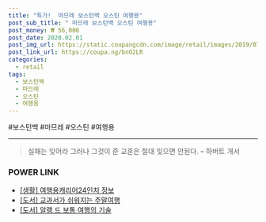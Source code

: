 ```yaml
--- 
title: "특가!  마므레 보스턴백 오스틴 여행용" 
post_sub_title: " 마므레 보스턴백 오스틴 여행용" 
post_money: ₩ 56,000 
post_date: 2020.02.01 
post_img_url: https://static.coupangcdn.com/image/retail/images/2019/07/10/5/0/e51ea589-1143-4e4c-ba5a-a4cb0bb76efc.jpg 
post_link_url: https://coupa.ng/bnO2LR 
categories: 
  - retail 
tags: 
  - 보스턴백 
  - 마므레 
  - 오스틴 
  - 여행용 
--- 
```

  #보스턴백 #마므레 #오스틴 #여행용 
<hr> 

> 실패는 잊어라 그러나 그것이 준 교훈은 절대 잊으면 안된다. – 하버트 개서 


### POWER LINK

* <a href="https://blog.naver.com/sakai111/221768568426" target="_blank"> [생활] 여행용캐리어24인치 정보 </a>
* <a href="https://blog.naver.com/santokki14/221780677115" target="_blank">[도서] 교과서가 쉬워지는 주말여행</a>
* <a href="https://blog.naver.com/santokki14/221788270089" target="_blank">[도서] 알랭 드 보통 여행의 기술</a>
